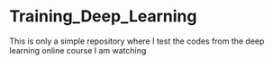 # Training_Deep_Learning

This is only a simple repository where I test the codes from the deep learning online course I am watching
